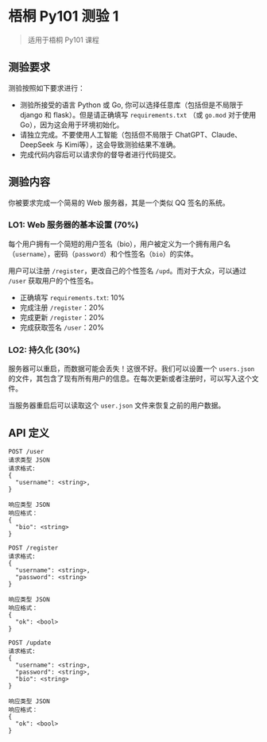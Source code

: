 # 梧桐 Py101 测验 1

> 适用于梧桐 Py101 课程

## 测验要求

测验按照如下要求进行：
- 测验所接受的语言 Python 或 Go, 你可以选择任意库（包括但是不局限于 django 和 flask）。但是请正确填写 `requirements.txt` （或 `go.mod` 对于使用 Go），因为这会用于环境初始化。
- 请独立完成。不要使用人工智能（包括但不局限于 ChatGPT、Claude、DeepSeek 与 Kimi等），这会导致测验结果不准确。
- 完成代码内容后可以请求你的督导者进行代码提交。

## 测验内容

你被要求完成一个简易的 Web 服务器，其是一个类似 QQ 签名的系统。

### LO1: Web 服务器的基本设置 (70%)

每个用户拥有一个简短的用户签名（bio），用户被定义为一个拥有用户名（`username`），密码（`password`）和个性签名（`bio`）的实体。

用户可以注册 `/register`，更改自己的个性签名 `/upd`。而对于大众，可以通过 `/user` 获取用户的个性签名。

- 正确填写 `requirements.txt`: 10%
- 完成注册 `/register`：20%
- 完成更新 `/register`：20%
- 完成获取签名 `/user`：20%

### LO2: 持久化 (30%)

服务器可以重启，而数据可能会丢失！这很不好。我们可以设置一个 `users.json` 的文件，其包含了现有所有用户的信息。在每次更新或者注册时，可以写入这个文件。

当服务器重启后可以读取这个 `user.json` 文件来恢复之前的用户数据。

## API 定义

```
POST /user
请求类型 JSON
请求格式:
{
  "username": <string>,
}

响应类型 JSON
响应格式：
{
  "bio": <string>
}
```

```
POST /register
请求格式:
{
  "username": <string>,
  "password": <string>
}

响应类型 JSON
响应格式：
{
  "ok": <bool>
}
```

```
POST /update
请求格式:
{
  "username": <string>,
  "password": <string>,
  "bio": <string>
}

响应类型 JSON
响应格式：
{
  "ok": <bool>
}
```
